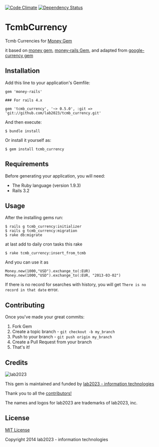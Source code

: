 [![Code Climate](https://codeclimate.com/github/lab2023/tcmb_currency.png)](https://codeclimate.com/github/lab2023/tcmb_currency)
[![Dependency Status](https://gemnasium.com/lab2023/tcmb_currency.png)](https://gemnasium.com/lab2023/tcmb_currency)
# TcmbCurrency

Tcmb Currencies for [Money Gem](https://github.com/RubyMoney/money)

it based on [money gem](https://github.com/RubyMoney/money), [money-rails Gem](https://github.com/RubyMoney/money-rails), and adapted from [google-currency gem](https://github.com/RubyMoney/google_currency)

## Installation

Add this line to your application's Gemfile:
	
	gem 'money-rails'

    ### For rails 4.x

    gem 'tcmb_currency', '~> 0.5.0', :git => 'git://github.com/lab2023/tcmb_currency.git'


And then execute:

    $ bundle install

Or install it yourself as:

    $ gem install tcmb_currency
    
## Requirements

Before generating your application, you will need:

* The Ruby language (version 1.9.3)
* Rails 3.2

## Usage
	
After the installing gems run:

	$ rails g tcmb_currency:initializer
	$ rails g tcmb_currency:migration
	$ rake db:migrate

at last add to daily cron tasks this rake 
	
	$ rake tcmb_currency:insert_from_tcmb

And you can use it as

	Money.new(1000,"USD").exchange_to(:EUR)
	Money.new(1000,"USD").exchange_to(:EUR, "2013-03-02")
	
If there is no record for searches with history, you will get `There is no record in that date` error.
	
## Contributing

Once you've made your great commits:

1. Fork Gem
2. Create a topic branch - `git checkout -b my_branch`
3. Push to your branch - `git push origin my_branch`
4. Create a Pull Request from your branch
5. That's it!

## Credits

![lab2023](http://lab2023.com/assets/images/named-logo.png)

This gem is maintained and funded by [lab2023 - information technologies](http://lab2023.com/)

Thank you to all the [contributors!](../../graphs/contributors)

The names and logos for lab2023 are trademarks of lab2023, inc.

## License

[MIT License](http://www.opensource.org/licenses/mit-license)

Copyright 2014 lab2023 - information technologies

